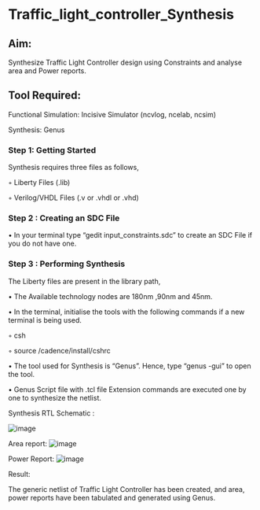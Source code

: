 # Traffic_light_controller_Synthesis

## Aim:

Synthesize Traffic Light Controller design using Constraints and analyse area and Power reports.

## Tool Required:

Functional Simulation: Incisive Simulator (ncvlog, ncelab, ncsim)

Synthesis: Genus

### Step 1: Getting Started

Synthesis requires three files as follows,

◦ Liberty Files (.lib)

◦ Verilog/VHDL Files (.v or .vhdl or .vhd)

### Step 2 : Creating an SDC File

•	In your terminal type “gedit input_constraints.sdc” to create an SDC File if you do not have one.

### Step 3 : Performing Synthesis

The Liberty files are present in the library path,

• The Available technology nodes are 180nm ,90nm and 45nm.

• In the terminal, initialise the tools with the following commands if a new terminal is being used.

◦ csh

◦ source /cadence/install/cshrc

• The tool used for Synthesis is “Genus”. Hence, type “genus -gui” to open the tool.

• Genus Script file with .tcl file Extension commands are executed one by one to synthesize the netlist.

Synthesis RTL Schematic :

![image](https://github.com/user-attachments/assets/6670122f-99dd-44a7-a534-12fbcae07401)

Area report:
![image](https://github.com/user-attachments/assets/3fb7ac91-f300-431d-b1dd-feb0caa81afb)


Power Report:
![image](https://github.com/user-attachments/assets/86812c0f-770d-49e8-bd5a-32d4d40a5327)


Result:

The generic netlist of Traffic Light Controller has been created, and area, power reports have been tabulated and generated using Genus.
